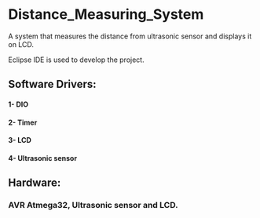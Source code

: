 # Distance_Measuring_System
A system that measures the distance from ultrasonic sensor and displays it on LCD.

Eclipse IDE is used to develop the project.

## Software Drivers:
#### 1- DIO
#### 2- Timer
#### 3- LCD
#### 4- Ultrasonic sensor

## Hardware:
### AVR Atmega32, Ultrasonic sensor and LCD. 
